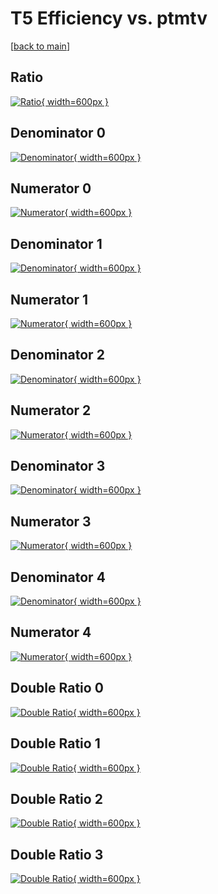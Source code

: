 # T5 Efficiency vs. ptmtv

[[back to main](./)]



## Ratio

[![Ratio](../mtv/var/T5_base_13_1_eff_ptmtv.png){ width=600px }](../mtv/var/T5_base_13_1_eff_ptmtv.pdf)

## Denominator 0

[![Denominator](../mtv/den/T5_base_13_1_eff_ptmtv_den0.png){ width=600px }](../mtv/den/T5_base_13_1_eff_ptmtv_den0.pdf)

## Numerator 0

[![Numerator](../mtv/num/T5_base_13_1_eff_ptmtv_num0.png){ width=600px }](../mtv/num/T5_base_13_1_eff_ptmtv_num0.pdf)

## Denominator 1

[![Denominator](../mtv/den/T5_base_13_1_eff_ptmtv_den1.png){ width=600px }](../mtv/den/T5_base_13_1_eff_ptmtv_den1.pdf)

## Numerator 1

[![Numerator](../mtv/num/T5_base_13_1_eff_ptmtv_num1.png){ width=600px }](../mtv/num/T5_base_13_1_eff_ptmtv_num1.pdf)

## Denominator 2

[![Denominator](../mtv/den/T5_base_13_1_eff_ptmtv_den2.png){ width=600px }](../mtv/den/T5_base_13_1_eff_ptmtv_den2.pdf)

## Numerator 2

[![Numerator](../mtv/num/T5_base_13_1_eff_ptmtv_num2.png){ width=600px }](../mtv/num/T5_base_13_1_eff_ptmtv_num2.pdf)

## Denominator 3

[![Denominator](../mtv/den/T5_base_13_1_eff_ptmtv_den3.png){ width=600px }](../mtv/den/T5_base_13_1_eff_ptmtv_den3.pdf)

## Numerator 3

[![Numerator](../mtv/num/T5_base_13_1_eff_ptmtv_num3.png){ width=600px }](../mtv/num/T5_base_13_1_eff_ptmtv_num3.pdf)

## Denominator 4

[![Denominator](../mtv/den/T5_base_13_1_eff_ptmtv_den4.png){ width=600px }](../mtv/den/T5_base_13_1_eff_ptmtv_den4.pdf)

## Numerator 4

[![Numerator](../mtv/num/T5_base_13_1_eff_ptmtv_num4.png){ width=600px }](../mtv/num/T5_base_13_1_eff_ptmtv_num4.pdf)

## Double Ratio 0

[![Double Ratio](../mtv/ratio/T5_base_13_1_eff_ptmtv_ratio0.png){ width=600px }](../mtv/ratio/T5_base_13_1_eff_ptmtv_ratio0.pdf)

## Double Ratio 1

[![Double Ratio](../mtv/ratio/T5_base_13_1_eff_ptmtv_ratio1.png){ width=600px }](../mtv/ratio/T5_base_13_1_eff_ptmtv_ratio1.pdf)

## Double Ratio 2

[![Double Ratio](../mtv/ratio/T5_base_13_1_eff_ptmtv_ratio2.png){ width=600px }](../mtv/ratio/T5_base_13_1_eff_ptmtv_ratio2.pdf)

## Double Ratio 3

[![Double Ratio](../mtv/ratio/T5_base_13_1_eff_ptmtv_ratio3.png){ width=600px }](../mtv/ratio/T5_base_13_1_eff_ptmtv_ratio3.pdf)

